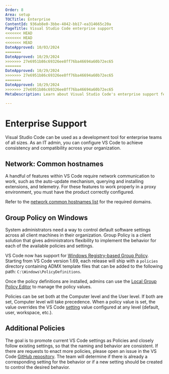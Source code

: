 ```yaml
---
Order: 8
Area: setup
TOCTitle: Enterprise
ContentId: 936ab8e0-3bbe-4842-bb17-ea314665c20a
PageTitle: Visual Studio Code enterprise support
<<<<<<< HEAD
<<<<<<< HEAD
<<<<<<< HEAD
DateApproved: 10/03/2024
=======
DateApproved: 10/29/2024
>>>>>>> 27e6951b86c69326ee8ff76ba46694a60b72ec65
=======
DateApproved: 10/29/2024
>>>>>>> 27e6951b86c69326ee8ff76ba46694a60b72ec65
=======
DateApproved: 10/29/2024
>>>>>>> 27e6951b86c69326ee8ff76ba46694a60b72ec65
MetaDescription: Learn about Visual Studio Code's enterprise support features.

---
```

# Enterprise Support

Visual Studio Code can be used as a development tool for enterprise teams of all sizes. As an IT admin, you can configure VS Code to achieve consistency and compatibility across your organization.

## Network: Common hostnames

A handful of features within VS Code require network communication to work, such as the auto-update mechanism, querying and installing extensions, and telemetry. For these features to work properly in a proxy environment, you must have the product correctly configured.

Refer to the [network common hostnames list](/docs/setup/network.md#common-hostnames) for the required domains.

## Group Policy on Windows

System administrators need a way to control default software settings across all client machines in their organization. Group Policy is a client solution that gives administrators flexibility to implement the behavior for each of the available policies and settings.

VS Code now has support for [Windows Registry-based Group Policy](https://learn.microsoft.com/previous-versions/windows/desktop/policy/implementing-registry-based-policy). Starting from VS Code version 1.69, each release will ship with a `policies` directory containing ADMX template files that can be added to the following path: `C:\Windows\PolicyDefinitions`.

Once the policy definitions are installed, admins can use the [Local Group Policy Editor](https://learn.microsoft.com/previous-versions/windows/it-pro/windows-server-2012-R2-and-2012/dn265982(v=ws.11)) to manage the policy values.

Policies can be set both at the Computer level and the User level. If both are set, Computer level will take precedence. When a policy value is set, the value overrides the VS Code [setting](/docs/getstarted/settings.md) value configured at any level (default, user, workspace, etc.).

## Additional Policies

The goal is to promote current VS Code settings as Policies and closely follow existing settings, so that the naming and behavior are consistent. If there are requests to enact more policies, please open an issue in the VS Code [GitHub repository](https://github.com/microsoft/vscode). The team will determine if there is already a corresponding setting for the behavior or if a new setting should be created to control the desired behavior.
